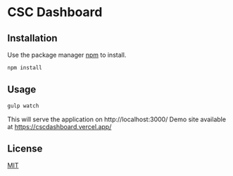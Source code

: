 # CSC Dashboard

## Installation

Use the package manager [npm](https://www.npmjs.com/) to install.

```bash
npm install
```

## Usage

```bash
gulp watch
```
This will serve the application on http://localhost:3000/
Demo site available at https://cscdashboard.vercel.app/

## License
[MIT](https://choosealicense.com/licenses/mit/)